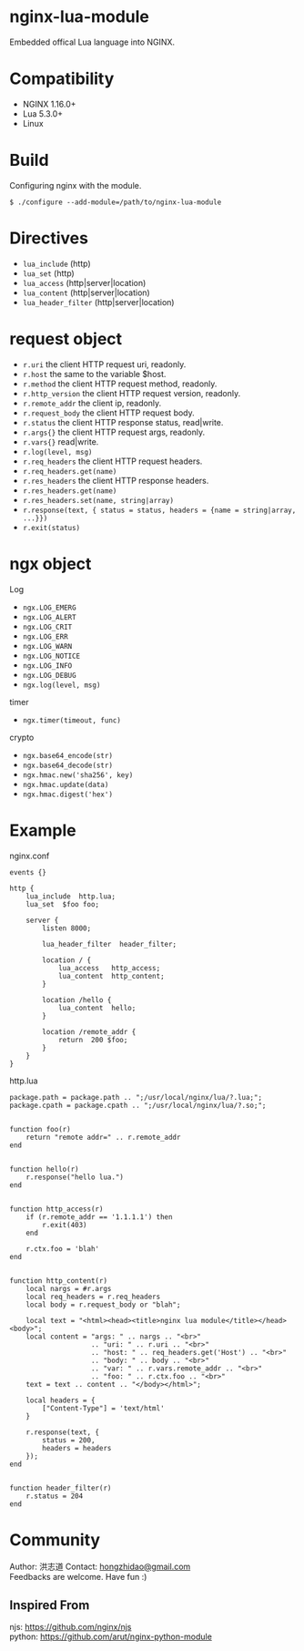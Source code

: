 # nginx-lua-module
Embedded offical Lua language into NGINX.

Compatibility
=============

- NGINX 1.16.0+
- Lua 5.3.0+
- Linux

Build
=====

Configuring nginx with the module.

    $ ./configure --add-module=/path/to/nginx-lua-module
    
Directives
==========

- ``lua_include`` (http)
- ``lua_set`` (http)
- ``lua_access`` (http|server|location)
- ``lua_content`` (http|server|location)
- ``lua_header_filter`` (http|server|location)

request object
====
- ``r.uri`` the client HTTP request uri, readonly.
- ``r.host`` the same to the variable $host.
- ``r.method`` the client HTTP request method, readonly.
- ``r.http_version`` the client HTTP request version, readonly.
- ``r.remote_addr`` the client ip, readonly.
- ``r.request_body`` the client HTTP request body.
- ``r.status`` the client HTTP response status, read|write.
- ``r.args{}`` the client HTTP request args, readonly.
- ``r.vars{}`` read|write.
- ``r.log(level, msg)``
- ``r.req_headers`` the client HTTP request headers.
- ``r.req_headers.get(name)``
- ``r.res_headers`` the client HTTP response headers.
- ``r.res_headers.get(name)``
- ``r.res_headers.set(name, string|array)``
- ``r.response(text, { status = status, headers = {name = string|array, ...}})``
- ``r.exit(status)``

ngx object
==========
Log
- ``ngx.LOG_EMERG``
- ``ngx.LOG_ALERT``
- ``ngx.LOG_CRIT``
- ``ngx.LOG_ERR``
- ``ngx.LOG_WARN``
- ``ngx.LOG_NOTICE``
- ``ngx.LOG_INFO``
- ``ngx.LOG_DEBUG``
- ``ngx.log(level, msg)``

timer
- ``ngx.timer(timeout, func)``

crypto
- ``ngx.base64_encode(str)``
- ``ngx.base64_decode(str)``
- ``ngx.hmac.new('sha256', key)``
- ``ngx.hmac.update(data)``
- ``ngx.hmac.digest('hex')``


Example
=======

nginx.conf
```
events {}

http {
    lua_include  http.lua;
    lua_set  $foo foo;

    server {
        listen 8000;

        lua_header_filter  header_filter;

        location / {
            lua_access   http_access;
            lua_content  http_content;
        }

        location /hello {
            lua_content  hello;
        }

        location /remote_addr {
            return  200 $foo;
        }
    }
}
```

http.lua
```
package.path = package.path .. ";/usr/local/nginx/lua/?.lua;";
package.cpath = package.cpath .. ";/usr/local/nginx/lua/?.so;";


function foo(r)
    return "remote addr=" .. r.remote_addr
end


function hello(r)
    r.response("hello lua.")
end


function http_access(r)
    if (r.remote_addr == '1.1.1.1') then
        r.exit(403)
    end

    r.ctx.foo = 'blah'
end


function http_content(r)
    local nargs = #r.args
    local req_headers = r.req_headers
    local body = r.request_body or "blah";

    local text = "<html><head><title>nginx lua module</title></head><body>";
    local content = "args: " .. nargs .. "<br>"
                    .. "uri: " .. r.uri .. "<br>"
                    .. "host: " .. req_headers.get('Host') .. "<br>"
                    .. "body: " .. body .. "<br>"
                    .. "var: " .. r.vars.remote_addr .. "<br>"
                    .. "foo: " .. r.ctx.foo .. "<br>"
    text = text .. content .. "</body></html>";

    local headers = {
        ["Content-Type"] = 'text/html'
    }

    r.response(text, {
        status = 200,
        headers = headers
    });
end


function header_filter(r)
    r.status = 204
end
```

Community
=========
Author: 洪志道
Contact: hongzhidao@gmail.com  
Feedbacks are welcome. Have fun :)

Inspired From
-------------
njs: https://github.com/nginx/njs  
python: https://github.com/arut/nginx-python-module
